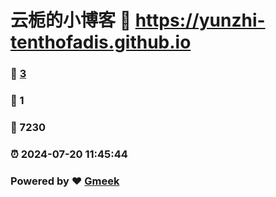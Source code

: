 # 云栀的小博客 :link: https://yunzhi-tenthofadis.github.io 
### :page_facing_up: [3](https://yunzhi-tenthofadis.github.io/tag.html) 
### :speech_balloon: 1 
### :hibiscus: 7230 
### :alarm_clock: 2024-07-20 11:45:44 
### Powered by :heart: [Gmeek](https://github.com/Meekdai/Gmeek)
